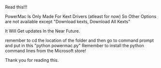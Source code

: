 Read this!!!

PowerMac Is Only Made For Kext Drivers (atleast for now) So Other Options are not available except "Download kexts, Download All Kexts"


It Will Get updates In the Near Future.


remember to cd the location of the folder and then go to command prompt and put in this "python powermac.py" Remember to install the python command lines from the Microsoft store!


Thank you for reading this.
